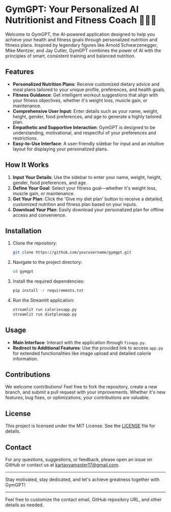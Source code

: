 # GymGPT: Your Personalized AI Nutritionist and Fitness Coach 💪🧠🍎

Welcome to GymGPT, the AI-powered application designed to help you achieve your health and fitness goals through personalized nutrition and fitness plans. Inspired by legendary figures like Arnold Schwarzenegger, Mike Mentzer, and Jay Cutler, GymGPT combines the power of AI with the principles of smart, consistent training and balanced nutrition.

## Features

- **Personalized Nutrition Plans**: Receive customized dietary advice and meal plans tailored to your unique profile, preferences, and health goals.
- **Fitness Guidance**: Get intelligent workout suggestions that align with your fitness objectives, whether it's weight loss, muscle gain, or maintenance.
- **Comprehensive User Input**: Enter details such as your name, weight, height, gender, food preferences, and age to generate a highly tailored plan.
- **Empathetic and Supportive Interaction**: GymGPT is designed to be understanding, motivational, and respectful of your preferences and restrictions.
- **Easy-to-Use Interface**: A user-friendly sidebar for input and an intuitive layout for displaying your personalized plans.

## How It Works

1. **Input Your Details**: Use the sidebar to enter your name, weight, height, gender, food preferences, and age.
2. **Define Your Goal**: Select your fitness goal—whether it's weight loss, muscle gain, or maintenance.
3. **Get Your Plan**: Click the 'Give my diet plan' button to receive a detailed, customized nutrition and fitness plan based on your inputs.
4. **Download Your Plan**: Easily download your personalized plan for offline access and convenience.

## Installation

1. Clone the repository:
   ```bash
   git clone https://github.com/yourusername/gymgpt.git
   ```
2. Navigate to the project directory:
   ```bash
   cd gymgpt
   ```
3. Install the required dependencies:
   ```bash
   pip install -r requirements.txt
   ```
4. Run the Streamlit application:
   ```bash
   streamlit run caloriesapp.py
   streamlit run dietplanapp.py
   ```

## Usage

- **Main Interface**: Interact with the application through `finapp.py`.
- **Redirect to Additional Features**: Use the provided link to access `app.py` for extended functionalities like image upload and detailed calorie information.

## Contributions

We welcome contributions! Feel free to fork the repository, create a new branch, and submit a pull request with your improvements. Whether it's new features, bug fixes, or optimizations, your contributions are valuable.

## License

This project is licensed under the MIT License. See the [LICENSE](LICENSE) file for details.

## Contact

For any questions, suggestions, or feedback, please open an issue on GitHub or contact us at [kartavyamaster17@gmail.com](mailto:kartavyamaster17@gmail.com).

---

Stay motivated, stay dedicated, and let's achieve greatness together with GymGPT!

---

Feel free to customize the contact email, GitHub repository URL, and other details as needed.
